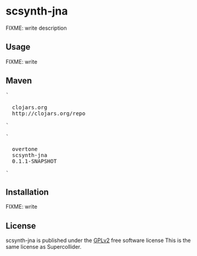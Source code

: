 # scsynth-jna

FIXME: write description

## Usage

FIXME: write

## Maven

<pre>
`
<repository>
  <id>clojars.org</id>
  <url>http://clojars.org/repo</url>
</repository>
`
</pre>

<pre>
`
<dependency>
  <groupId>overtone</groupId>
  <artifactId>scsynth-jna</artifactId>
  <version>0.1.1-SNAPSHOT</version>
</dependency>
`
</pre>

## Installation

FIXME: write

## License

scsynth-jna is published under the [GPLv2](http://www.gnu.org/licenses/gpl-2.0.html) free software license 
This is the same license as Supercollider.


